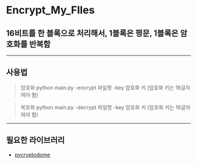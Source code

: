 Encrypt_My_FIles
===
## 16비트를 한 블록으로 처리해서, 1블록은 평문, 1블록은 암호화를 반복함

* * * 
## 사용법
> 암호화
    python main.py -encrypt 파일명 -key 암호화 키
(암호화 키는 16글자여야 함)

> 복호화
    python main.py -decrypt 파일명 -key 암호화 키
(암호화 키는 16글자여야 함)

* * * 
## 필요한 라이브러리
- [pycryptodome](https://pypi.org/project/pycryptodome/)
